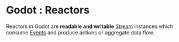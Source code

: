 # Godot : Reactors

Reactors in Godot are **readable and writable** [Stream][stream] instances which consume [Events][events] and produce actions or aggregate data flow.

[stream]: http://nodejs.org/api/stream.html
[events]: https://github.com/indexzero/godot/blob/master/docs/events.md